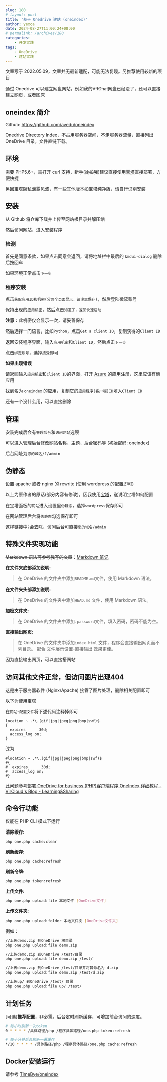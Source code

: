 ```yaml
---
slug: 180
# layout: post
title: '基于 Onedrive 建站 (oneindex)'
author: yexca
date: 2024-08-27T11:00:24+08:00
# permalink: /archives/180
categories:
    - 开发实践
tags:
    - OneDrive
    - 建站实践
---  
```


文章写于 2022.05.09，文章并无最新适配，可能无法复现。另推荐使用较新的项目

通过 Onedrive 可以建立网盘网站，例如~~我的VRChat网盘~~已经没了，还可以直接建立网页，或者图床

## oneindex 简介

Github: <https://github.com/avedu/oneindex>

Onedrive Directory Index，不占用服务器空间，不走服务器流量，直接列出 OneDrive 目录，文件直链下载。

## 环境

需要 PHP5.6+，需打开 curl 支持，新手(~~比如我~~)建议直接使用[宝塔](https://bt.cn)直接部署，方便快捷

另因宝塔隐私泄露风波，有一些其他版本如[宝塔纯净版](https://support.hostcli.com/)，请自行识别安装

## 安装

从 Github 将仓库下载并上传至网站根目录并解压缩

然后访问网站，进入安装程序

### 检测

首先是同意条款，如果点击同意会返回，请将地址栏中最后的 `&mdui-dialog` 删除后按回车

如果环境正常点击`下一步`

### 程序安装

点击`获取应用ID和机密(分两个页面显示，请注意保存)`，然后登陆微软账号

保持出现的`应用机密`，然后点击`知道了，返回快速启动`

**注意**：此机密仅会显示一次，请妥善保存

然后选择一门语言，比如`Python`，点击`Get a client ID`，复制获得的`Client ID`

返回安装程序界面，输入`应用机密`和`Client ID`，然后点击`下一步`

点击`绑定账号`，选择`接受`即可

**如果出现错误**

请返回输入`应用机密`和`Client ID`的界面，打开 [Azure 的应用注册](https://portal.azure.com/#blade/Microsoft_AAD_IAM/ActiveDirectoryMenuBlade/RegisteredApps)，这里应该有俩应用

找到名为 `oneindex` 的应用，复制它的`应用程序(客户端)ID`填入`Client ID`

还有一个没什么用，可以直接删除

## 管理

安装完成后会有`管理后台`和`访问网站`选项

可以进入管理后台修改网站名称，主题，后台密码等 (初始密码: oneindex)

后台网址为`您的域名/?/admin`

## 伪静态

设置 apache 或者 nginx 的 rewrite (使用 wordpress 的配置即可)

以上为原作者的原话(部分内容有修改)，因我使用[宝塔](https://bt.cn)，遂说明宝塔如何配置

在宝塔面板的`网站`进入设置里`伪静态`，选择`wordpress`保存即可

在网站管理后台将`伪静态`勾选保存即可

这样链接中`?`会去除，访问后台可直接`您的域名/admin`

## 特殊文件实现功能

~~Markdown 语法可参考我写的文章~~：[Markdown 笔记](https://blog.yexca.net/archives/43)

**在文件夹底部添加说明:**

> 在 OneDrive 的文件夹中添加`README.md`文件，使用 Markdown 语法。

**在文件夹头部添加说明:**

> 在 OneDrive 的文件夹中添加`HEAD.md` 文件，使用 Markdown 语法。

**加密文件夹:**

> 在 OneDrive 的文件夹中添加`.password`文件，填入密码，密码不能为空。  

**直接输出网页:**

> 在 OneDrive 的文件夹中添加`index.html` 文件，程序会直接输出网页而不列目录。
> 配合 文件展示设置-直接输出 效果更佳。

因为直接输出网页，可以直接搭网站

## 访问其他文件正常，但访问图片出现404

这是由于服务器软件 (Nginx/Apache) 接管了图片处理，删除相关配置即可

以下为使用宝塔

在`网站`-`配置文件`将下述代码注释掉即可

```nginx
location ~ .*\.(gif|jpg|jpeg|png|bmp|swf)$
{
  expires      30d;
  access_log on; 
}
```

改为

```nginx
#location ~ .*\.(gif|jpg|jpeg|png|bmp|swf)$
#{
#  expires      30d;
#  access_log on; 
#}
```

此问题参考[部署 OneDrive for business (PHP)客户端程序 OneIndex 详细教程 - VirCloud's Blog - Learning&Sharing](https://vircloud.net/media/oneindex.html#selection-997.0-997.84)

## 命令行功能

仅能在 PHP CLI 模式下运行

**清除缓存:**

```bash
php one.php cache:clear
```

**刷新缓存:**

```bash
php one.php cache:refresh
```

**刷新令牌:**

```bash
php one.php token:refresh
```

**上传文件:**

```bash
php one.php upload:file 本地文件 [OneDrive文件]
```

**上传文件夹:**

```bash
php one.php upload:folder 本地文件夹 [OneDrive文件夹]
```

例如：

```bash
//上传demo.zip 到OneDrive 根目录  
php one.php upload:file demo.zip  

//上传demo.zip 到OneDrive /test/目录  
php one.php upload:file demo.zip /test/  

//上传demo.zip 到OneDrive /test/目录并将其命名为 d.zip  
php one.php upload:file demo.zip /test/d.zip  

//上传up/ 到OneDrive /test/ 目录  
php one.php upload:file up/ /test/
```

## 计划任务

[可选]**推荐配置**，非必需。后台定时刷新缓存，可增加前台访问的速度。

```bash
# 每小时刷新一次token
0 * * * * /具体路径/php /程序具体路径/one.php token:refresh

# 每十分钟后台刷新一遍缓存
*/10 * * * * /具体路径/php /程序具体路径/one.php cache:refresh
```

## Docker安装运行

请参考 [TimeBye/oneindex](https://github.com/TimeBye/oneindex)
